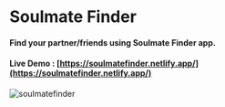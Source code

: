 # Soulmate Finder

#### Find your partner/friends using Soulmate Finder app.





#### Live Demo : [https://soulmatefinder.netlify.app/](https://soulmatefinder.netlify.app/)


![soulmatefinder](https://github.com/rahmanxyz/soulmate-finer/blob/main/soulmateFinderBanner.gif)
